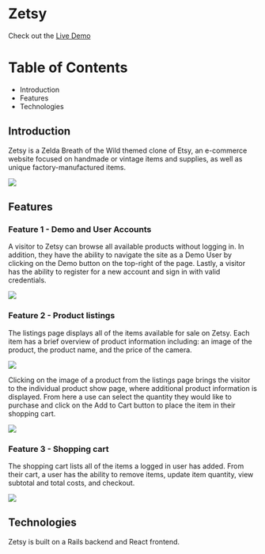 # Zetsy

Check out the [Live Demo](http://zetsy.herokuapp.com/)
# Table of Contents

* Introduction
* Features
* Technologies


## Introduction

Zetsy is a Zelda Breath of the Wild themed clone of Etsy, an e-commerce website focused on handmade or vintage items and supplies, as well as unique factory-manufactured items.

![](https://github.com/kchansf5/etsy_clone/blob/master/readme_screenshots/zetsy-home.png)

## Features
### Feature 1 - Demo and User Accounts
A visitor to Zetsy can browse all available products without logging in. In addition, they have the ability to navigate the site as a Demo User by clicking on the Demo button on the top-right of the page. Lastly, a visitor has the ability to register for a new account and sign in with valid credentials.

![](/Users/Ken/Desktop/a:A/full_stack_project/etsy_clone/readme_screenshots/zetsy-users.png)

### Feature 2 - Product listings
The listings page displays all of the items available for sale on Zetsy. Each item has a brief overview of product information including: an image of the product, the product name, and the price of the camera.

![](/Users/Ken/Desktop/a:A/full_stack_project/etsy_clone/readme_screenshots/zetsy-listings.png)

Clicking on the image of a product from the listings page brings the visitor to the individual product show page, where additional product information is displayed. From here a use can select the quantity they would like to purchase and click on the Add to Cart button to place the item in their shopping cart.

![](/Users/Ken/Desktop/a:A/full_stack_project/etsy_clone/readme_screenshots/zetsy-single-product.png)

### Feature 3 - Shopping cart
The shopping cart lists all of the items a logged in user has added. From their cart, a user has the ability to remove items, update item quantity, view subtotal and total costs, and checkout.

![](/Users/Ken/Desktop/a:A/full_stack_project/etsy_clone/readme_screenshots/zetsy-cart.png)

## Technologies
Zetsy is built on a Rails backend and React frontend.
